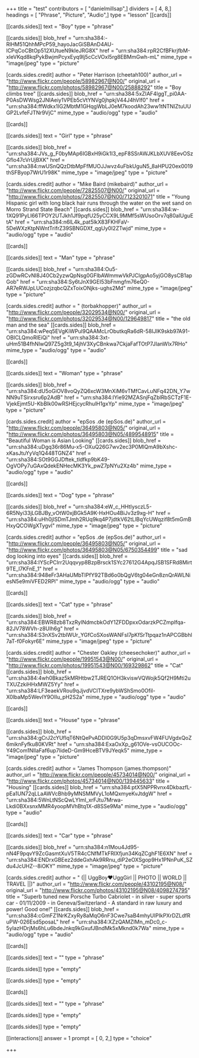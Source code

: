 +++
title = "test"
contributors = [ "danielmillsap",]
dividers = [ 4, 8,]
headings = [ "Phrase", "Picture", "Audio",]
type = "lesson"
[[cards]]

[[cards.sides]]
text = "Boy"
type = "phrase"

[[cards.sides]]
blob_href = "urn:sha384:-RlHM51QhhMPcP59_hayoJacGiSBAnD4AU-lCPqCoCBtOp512XUtueN9kIeJRG8X"
href = "urn:sha384:rpR2CfBFkrjfbM-xIeVKqd8kqPykBwjmPcyxEyq9lj5cCcVOxl5rg8EBMmGwh-mL"
mime_type = "image/jpeg"
type = "picture"

[cards.sides.credit]
author = "Peter Harrison (cheetah100)"
author_url = "http://www.flickr.com/people/58982967@N00/"
original_url = "http://www.flickr.com/photos/58982967@N00/25888292"
title = "Boy climbs tree"
[[cards.sides]]
blob_href = "urn:sha384:5xZIAF4lggT_pi0AA-P0AsDWWsg2JNIAeiy1VPEb5cVtYNVg0jhpkjV44J4hVlf0"
href = "urn:sha384:ffWdkx1IG2MbtM1GHqgWbLJ0eM7koodAh23ww1tNTNIZtuUUGP2LvfeFJTNr9VjC"
mime_type = "audio/ogg"
type = "audio"

[[cards]]

[[cards.sides]]
text = "Girl"
type = "phrase"

[[cards.sides]]
blob_href = "urn:sha384:JVs_g_F0byMAp6IGBxH9iGk1I3_epF8SSrAWJKLbXUV8EevOSzGflo47cVrUjBXK"
href = "urn:sha384:nwUSnQQzDtbMpFfMUOJJwvz4uFbkUguN5_8aHPU20ex0019thSFByop7WrU1r98K"
mime_type = "image/jpeg"
type = "picture"

[cards.sides.credit]
author = "Mike Baird (mikebaird)"
author_url = "http://www.flickr.com/people/72825507@N00/"
original_url = "http://www.flickr.com/photos/72825507@N00/7123201071"
title = "Young Hispanic girl with long black hair runs through the water on the wet sand on Morro Strand State Beach"
[[cards.sides]]
blob_href = "urn:sha384:w-1XQ91PyLI66TPOY2UTJkh1Jf9pqfU25yCCX9L9MMf5sWUsoOrv7q80alUguEtA"
href = "urn:sha384:n6lL4k_pat5lkX83FKHFaV-5DeWXzKtpNWntTrifrZ39SBNGDXf_qgUy0I2ZTwjd"
mime_type = "audio/ogg"
type = "audio"

[[cards]]

[[cards.sides]]
text = "Man"
type = "phrase"

[[cards.sides]]
blob_href = "urn:sha384:Ou5-zGDwRCvNI8J40Cb2yzwQpNsg0GFlbAWmmwVkPJClgpAo5yjGO8ysCB1apGob"
href = "urn:sha384:Sy6tJnX9GEI53bFnmgfm76eQ0-AR7eRWJpLUCozjzqbcQZxToixONjks-ughs2Md"
mime_type = "image/jpeg"
type = "picture"

[cards.sides.credit]
author = " (torbakhopper)"
author_url = "http://www.flickr.com/people/32029534@N00/"
original_url = "http://www.flickr.com/photos/32029534@N00/129649817"
title = "the old man and the sea"
[[cards.sides]]
blob_href = "urn:sha384:wPeq5EVgKiWPul9QAAMcLrObutkqRa6dR-58IJIK9skb97A91-OBICLQmoRlEiQi"
href = "urn:sha384:3xt-uHm51B4fhNlwQ97Z5g3t9_14jhV3XyCBnkwa7CkjaFafTOtP7JIanWlx7RHo"
mime_type = "audio/ogg"
type = "audio"

[[cards]]

[[cards.sides]]
text = "Woman"
type = "phrase"

[[cards.sides]]
blob_href = "urn:sha384:dU5oGiOV8voQyZQ6xcW3MnXiM6vTMfCavLuNFq42DN_Y7wNN9uTSirxsru6p2AdB"
href = "urn:sha384:lYie92MZASnjFqZblRbSCTzF1E-VjekEjmt5U-KbBlk00wRSHEjcycRhulH1gxYp"
mime_type = "image/jpeg"
type = "picture"

[cards.sides.credit]
author = "epSos .de (epSos.de)"
author_url = "http://www.flickr.com/people/36495803@N05/"
original_url = "http://www.flickr.com/photos/36495803@N05/4899548915"
title = "Beautiful Woman is Asian Looking"
[[cards.sides]]
blob_href = "urn:sha384:uDgq36r86Mu-x5-OXuQ26G7wv2ec3P0MlQmA9bXshc-xKasJtuYyVq1Q448TGNZ4"
href = "urn:sha384:SOt9GGJDftek_tldfkp9bK49-OgVOPy7uGAxQdekENHecMK3Yk_pwZ7pNYu2Xz4b"
mime_type = "audio/ogg"
type = "audio"

[[cards]]

[[cards.sides]]
text = "Dog"
type = "phrase"

[[cards.sides]]
blob_href = "urn:sha384:eW_c_HHtIysczL5-6R5Nyi33jLGBJBy_vOtW0xjBGk5A9K-HxHOu4BiJv3z9xg-H"
href = "urn:sha384:uHh0jISDmTJmh2RUq9kq4P7jdtkV62tLlBqYcUWqzif8t5mGmBHxyQCOWgXTygvl"
mime_type = "image/jpeg"
type = "picture"

[cards.sides.credit]
author = "epSos .de (epSos.de)"
author_url = "http://www.flickr.com/people/36495803@N05/"
original_url = "http://www.flickr.com/photos/36495803@N05/6750354499"
title = "sad dog looking into eyes"
[[cards.sides]]
blob_href = "urn:sha384:IYScPCIrr2Uqqvyp8BzpBrsck1SYc27612G4ApqJSB1SFRd8Mirt9TE_l7KFnE_1"
href = "urn:sha384:948eFr3AHaUMbTIPfY92TBd6o0bQgV6tg04eGn8znQrAWLNiesN5e9miVFED2RPl"
mime_type = "audio/ogg"
type = "audio"

[[cards]]

[[cards.sides]]
text = "Cat"
type = "phrase"

[[cards.sides]]
blob_href = "urn:sha384:EBWR8zb8TxzRylNdmcbkOdY1ZFDDpxxOdarzkPCZmpIfqa-82JV78WVh-z8UIh6g"
href = "urn:sha384:S3nXSv2tbIWUr_YGfCoSXosWANFsI7pKfSrTtpqaz1nAPCGBbhl7aT-f0Fokyr6E"
mime_type = "image/jpeg"
type = "picture"

[cards.sides.credit]
author = "Chester Oakley (cheesechoker)"
author_url = "http://www.flickr.com/people/19951543@N00/"
original_url = "http://www.flickr.com/photos/19951543@N00/169329862"
title = "Cat"
[[cards.sides]]
blob_href = "urn:sha384:4wh0Bkaz5kMRHtbw2TJREQ1OH3kviswVQWojk5Qf2H9Mti2uTXUZzkiHHxMWZ5Yy"
href = "urn:sha384:LF3eaekVRou9qJjvdVCITXre9ybWShSmo0Ofil-X0lbaMp5WevIY9OIIu_pH2S2a"
mime_type = "audio/ogg"
type = "audio"

[[cards]]

[[cards.sides]]
text = "House"
type = "phrase"

[[cards.sides]]
blob_href = "urn:sha384:gCrJ2cYUfIqT6NtQePvADDI0G9U5p3qDmsxvFW4FUVgdxQoZ6miknFyfku80KVRt"
href = "urn:sha384:ExaOxXp_g61OVe-vsOUCOOc-Y49Com1NIlaFaf6up7lideD-Gm9HceBTV9JYeqk5"
mime_type = "image/jpeg"
type = "picture"

[cards.sides.credit]
author = "James Thompson (james.thompson)"
author_url = "http://www.flickr.com/people/45734014@N00/"
original_url = "http://www.flickr.com/photos/45734014@N00/139445633"
title = "Housing"
[[cards.sides]]
blob_href = "urn:sha384:ptX5NPPRvnx4DkbazfL-pEa1UN72qLLaAWVcBhb9yMNSMMVyL1oMQxmyeKvJtdgW"
href = "urn:sha384:5WnLtNScQwLYImI_xrFJtu7Mrwa-Lkdi0BXxsnxMMR4yoopMVhBtq1X-d8SSe9Ma"
mime_type = "audio/ogg"
type = "audio"

[[cards]]

[[cards.sides]]
text = "Car"
type = "phrase"

[[cards.sides]]
blob_href = "urn:sha384:n1Mou4Jd95-nN4F9pqvY9ZcGasmtXuV5TR4cCNfMTkFRIXfjun34KqZCghF1E6XN"
href = "urn:sha384:ENDrxGBEez2ddeGxhAk9RRnu_diP2eOXSgop9Hx1PNnPuK_SZdu4JcUHZ--8iOKY"
mime_type = "image/jpeg"
type = "picture"

[cards.sides.credit]
author = " (|| UggBoy♥UggGirl || PHOTO || WORLD || TRAVEL ||)"
author_url = "http://www.flickr.com/people/43102195@N08/"
original_url = "http://www.flickr.com/photos/43102195@N08/4098274795"
title = "Superb tuned new Porsche Turbo Cabriolet - in silver - super sports car - 01/11/2009 - in Geneva/Switzerland - A standard in raw luxury and power! Good one!"
[[cards.sides]]
blob_href = "urn:sha384:cGmFZ1NrKZxyRy8aMqO6nF3Cwe7saB4mhyUIPIkPXrDZLdfRuPW-026Esd5posaL"
href = "urn:sha384:XZzQAMZIMn_mDc0_c-5yIazHDrjMs6hLu6bdeJnkq9kGxufJBndMk5xMknd0k7Wa"
mime_type = "audio/ogg"
type = "audio"

[[cards]]

[[cards.sides]]
text = ""
type = "phrase"

[[cards.sides]]
type = "empty"

[[cards.sides]]
type = "empty"

[[cards]]

[[cards.sides]]
text = ""
type = "phrase"

[[cards.sides]]
type = "empty"

[[cards.sides]]
type = "empty"

[[interactions]]
answer = 1
prompt = [ 0, 2,]
type = "choice"

+++
